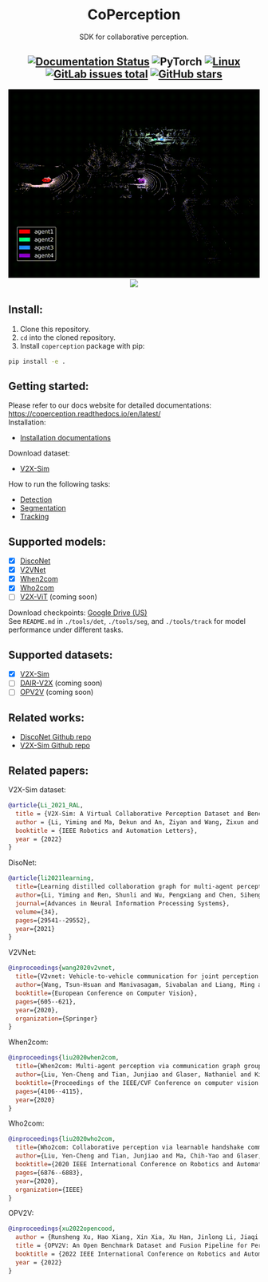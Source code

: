 <div align="center">   
  
# CoPerception
  <p align="center">
    SDK for collaborative perception.
  </p>

[![Documentation Status](https://readthedocs.org/projects/coperception/badge/?version=latest)](https://coperception.readthedocs.io/en/latest/?badge=latest)
![PyTorch](https://img.shields.io/badge/PyTorch-%23EE4C2C.svg?logo=PyTorch&logoColor=white)
[![Linux](https://svgshare.com/i/Zhy.svg)](https://svgshare.com/i/Zhy.svg)
[![GitLab issues total](https://badgen.net/github/issues/coperception/coperception)](https://gitlab.com/coperception/coperception/issues)
[![GitHub stars](https://img.shields.io/github/stars/coperception/coperception.svg?style=social&label=Star&maxAge=2592000)](https://GitHub.com/coperception/coperception/stargazers/)
---

<img src="https://raw.githubusercontent.com/yifanlu0227/v2xsim_vistool/master/gifs/scene_overview_Mixed.gif" width="600px"/>

<img src="https://ai4ce.github.io/V2X-Sim/img/scene_72.gif" width="1000px"/>

</div>

## Install:
1. Clone this repository.
2. `cd` into the cloned repository.
3. Install `coperception` package with pip:
  ```bash
  pip install -e .
  ```

## Getting started:
Please refer to our docs website for detailed documentations: https://coperception.readthedocs.io/en/latest/  
Installation:
- [Installation documentations](https://coperception.readthedocs.io/en/latest/getting_started/installation/)

Download dataset:
- [V2X-Sim](https://coperception.readthedocs.io/en/latest/datasets/v2x_sim/)

How to run the following tasks:
- [Detection](https://coperception.readthedocs.io/en/latest/tools/det/)
- [Segmentation](https://coperception.readthedocs.io/en/latest/tools/seg/)
- [Tracking](https://coperception.readthedocs.io/en/latest/tools/track/)

## Supported models:
- [x] [DiscoNet](https://arxiv.org/abs/2111.00643)
- [x] [V2VNet](https://arxiv.org/abs/2008.07519)
- [x] [When2com](https://arxiv.org/abs/2006.00176)
- [x] [Who2com](https://arxiv.org/abs/2003.09575)
- [ ] [V2X-ViT](https://github.com/DerrickXuNu/v2x-vit) (coming soon)

Download checkpoints: [Google Drive (US)](https://drive.google.com/drive/folders/1NMag-yZSflhNw4y22i8CHTX5l8KDXnNd)  
See `README.md` in `./tools/det`, `./tools/seg`, and `./tools/track` for model performance under different tasks.

## Supported datasets:

- [x] [V2X-Sim](https://ai4ce.github.io/V2X-Sim/)
- [ ] [DAIR-V2X](https://thudair.baai.ac.cn/index) (coming soon)
- [ ] [OPV2V](https://mobility-lab.seas.ucla.edu/opv2v/) (coming soon)

## Related works:
- [DiscoNet Github repo](https://github.com/ai4ce/DiscoNet)
- [V2X-Sim Github repo](https://github.com/ai4ce/V2X-Sim)

## Related papers:
V2X-Sim dataset:
```bibtex
@article{Li_2021_RAL,
  title = {V2X-Sim: A Virtual Collaborative Perception Dataset and Benchmark for Autonomous Driving},
  author = {Li, Yiming and Ma, Dekun and An, Ziyan and Wang, Zixun and Zhong, Yiqi and Chen, Siheng and Feng, Chen},
  booktitle = {IEEE Robotics and Automation Letters},
  year = {2022}
}
```

DisoNet:
```bibtex
@article{li2021learning,
  title={Learning distilled collaboration graph for multi-agent perception},
  author={Li, Yiming and Ren, Shunli and Wu, Pengxiang and Chen, Siheng and Feng, Chen and Zhang, Wenjun},
  journal={Advances in Neural Information Processing Systems},
  volume={34},
  pages={29541--29552},
  year={2021}
}
```

V2VNet:
```bibtex
@inproceedings{wang2020v2vnet,
  title={V2vnet: Vehicle-to-vehicle communication for joint perception and prediction},
  author={Wang, Tsun-Hsuan and Manivasagam, Sivabalan and Liang, Ming and Yang, Bin and Zeng, Wenyuan and Urtasun, Raquel},
  booktitle={European Conference on Computer Vision},
  pages={605--621},
  year={2020},
  organization={Springer}
}
```

When2com:
```bibtex
@inproceedings{liu2020when2com,
  title={When2com: Multi-agent perception via communication graph grouping},
  author={Liu, Yen-Cheng and Tian, Junjiao and Glaser, Nathaniel and Kira, Zsolt},
  booktitle={Proceedings of the IEEE/CVF Conference on computer vision and pattern recognition},
  pages={4106--4115},
  year={2020}
}
```

Who2com:
```bibtex
@inproceedings{liu2020who2com,
  title={Who2com: Collaborative perception via learnable handshake communication},
  author={Liu, Yen-Cheng and Tian, Junjiao and Ma, Chih-Yao and Glaser, Nathan and Kuo, Chia-Wen and Kira, Zsolt},
  booktitle={2020 IEEE International Conference on Robotics and Automation (ICRA)},
  pages={6876--6883},
  year={2020},
  organization={IEEE}
}
```

OPV2V:
```bibtex
@inproceedings{xu2022opencood,
  author = {Runsheng Xu, Hao Xiang, Xin Xia, Xu Han, Jinlong Li, Jiaqi Ma},
  title = {OPV2V: An Open Benchmark Dataset and Fusion Pipeline for Perception with Vehicle-to-Vehicle Communication},
  booktitle = {2022 IEEE International Conference on Robotics and Automation (ICRA)},
  year = {2022}
}
```
